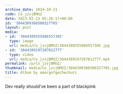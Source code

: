 ```yaml
---
archive_date: 2024-10-21
code: Co_jzvjBMUZ
date: 2023-02-23 05:26:17+00:00
id: '3044309360500327705'
layout: post
media:
- id: '3044309355886557305'
  type: image
  url: media/Co_jzvjBMUZ/3044309355886557305.jpg
- id: '3044309197207812777'
  type: video
  url: media/Co_jzvjBMUZ/3044309197207812777.mp4
permalink: /p/Co_jzvjBMUZ/
thumbnail: media/Co_jzvjBMUZ/3044309360500327705.jpg
title: Album by amargofgechechuri
---
```


Dev really should've been a part of blackpink